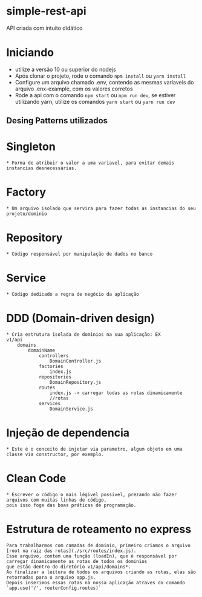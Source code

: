 # simple-rest-api
API criada com intuito didático

# Iniciando
* utilize a versão 10 ou superior do nodejs
* Após clonar o projeto, rode o comando `npm install` ou `yarn install`
* Configure um arquivo chamado .env, contendo as mesmas variaveis do arquivo .enx-example, com os valores corretos
* Rode a api com o comando `npm start` ou `npm run dev`, se estiver utilizando yarn, utilize os comandos `yarn start` ou `yarn run dev`

## Desing Patterns utilizados
# Singleton
    * Forma de atribuir o valor a uma variavel, para evitar demais instancias desnecessárias. 
# Factory
    * Um arquivo isolado que servira para fazer todas as instancias do seu projeto/dominio
# Repository
    * Código responsável por manipulação de dados no banco
# Service
    * Código dedicado a regra de negócio da aplicação
# DDD (Domain-driven design)
    * Cria estrutura isolada de dominios na sua aplicação: EX
    v1/api
        domains
            domainName
                controllers
                    DomainController.js
                factories
                    index.js
                repositories
                    DomainRepository.js
                routes
                    index.js -> carregar todas as rotas dinamicamente
                    //rotas
                services
                    DomainService.js

# Injeção de dependencia
    * Este é o conceito de injetar via parametro, algum objeto em uma classe via constructor, por exemplo.

# Clean Code
    * Escrever o código o mais légivel possivel, prezando não fazer arquivos com muitas linhas de código,
    pois isso foge das boas práticas de programação. 


# Estrutura de roteamento no express
    Para trabalharmos com camadas de dominio, primeiro criamos o arquivo [root na raiz das rotas](./src/routes/index.js).
    Esse arquivo, contem uma função (loadIn), que é responsável por carregar dinamicamente as rotas de todos os dominios
    que estão dentro do diretório v1/api/domains*. 
    Ao finalizar a leitura de todos os arquivos criando as rotas, elas são retornadas para o arquivo app.js.
    Depois inserimos essas rotas na nossa aplicação atraves do comando `app.use('/', routerConfig.routes)`
    